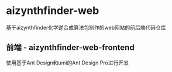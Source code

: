 # aizynthfinder-web

基于aizynthfinder化学逆合成算法包制作的web网站的前后端代码仓库



## 前端 - aizynthfinder-web-frontend

使用基于Ant Design和umi的Ant Design Pro进行开发